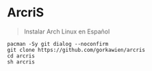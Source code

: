 # ArcriS

> Instalar Arch Linux en Español
```
pacman -Sy git dialog --noconfirm
git clone https://github.com/gorkawien/arcris
cd arcris
sh arcris
```
